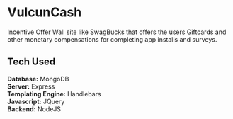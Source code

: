 # VulcunCash
Incentive Offer Wall site like SwagBucks that offers the users Giftcards and other monetary compensations for completing app installs and surveys. 

## Tech Used
**Database:** MongoDB\
**Server:** Express\
**Templating Engine:** Handlebars\
**Javascript:** JQuery\
**Backend:** NodeJS
